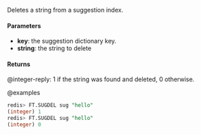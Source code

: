 Deletes a string from a suggestion index.

#### Parameters

- **key**: the suggestion dictionary key.
- **string**: the string to delete

#### Returns

@integer-reply: 1 if the string was found and deleted, 0 otherwise.

@examples

```sql
redis> FT.SUGDEL sug "hello"
(integer) 1
redis> FT.SUGDEL sug "hello"
(integer) 0
```